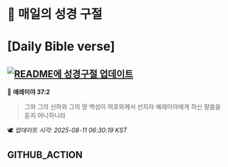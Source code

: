 # 🙏 매일의 성경 구절
# [Daily Bible verse]
## [![README에 성경구절 업데이트](https://github.com/DONGSUKA/first_test/actions/workflows/update-readme-bible.yml/badge.svg)](https://github.com/DONGSUKA/first_test/actions/workflows/update-readme-bible.yml)
<!-- START_BIBLE_VERSE -->
📖 **예레미야 37:2**
> 그와 그의 신하와 그의 땅 백성이 여호와께서 선지자 예레미야에게 하신 말씀을 듣지 아니하니라

🕊️ _업데이트 시각: 2025-08-11 06:30:19 KST_
  <!-- END_BIBLE_VERSE -->
## GITHUB_ACTION
